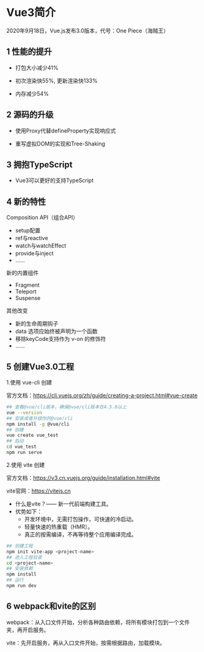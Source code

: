 # Vue3简介

2020年9月18日，Vue.js发布3.0版本，代号：One Piece（海贼王）

## 1 性能的提升

- 打包大小减少41%

- 初次渲染快55%, 更新渲染快133%

- 内存减少54%

## 2 源码的升级

- 使用Proxy代替defineProperty实现响应式

- 重写虚拟DOM的实现和Tree-Shaking

## 3 拥抱TypeScript

- Vue3可以更好的支持TypeScript

## 4 新的特性

Composition API（组合API）

- setup配置
- ref与reactive
- watch与watchEffect
- provide与inject
- ......

新的内置组件

- Fragment 
- Teleport
- Suspense

其他改变

- 新的生命周期钩子
- data 选项应始终被声明为一个函数
- 移除keyCode支持作为 v-on 的修饰符
- ......

## 5 创建Vue3.0工程

1.使用 vue-cli 创建

官方文档：https://cli.vuejs.org/zh/guide/creating-a-project.html#vue-create

```bash
## 查看@vue/cli版本，确保@vue/cli版本在4.5.0以上
vue --version
## 安装或者升级你的@vue/cli
npm install -g @vue/cli
## 创建
vue create vue_test
## 启动
cd vue_test
npm run serve
```

2.使用 vite 创建

官方文档：https://v3.cn.vuejs.org/guide/installation.html#vite

vite官网：https://vitejs.cn

- 什么是vite？—— 新一代前端构建工具。
- 优势如下：
  - 开发环境中，无需打包操作，可快速的冷启动。
  - 轻量快速的热重载（HMR）。
  - 真正的按需编译，不再等待整个应用编译完成。

```bash
## 创建工程
npm init vite-app <project-name>
## 进入工程目录
cd <project-name>
## 安装依赖
npm install
## 运行
npm run dev
```

## 6 webpack和vite的区别

webpack：从入口文件开始，分析各种路由依赖，将所有模块打包到一个文件夹，再开启服务。

vite：先开启服务，再从入口文件开始，按需根据路由，加载模块。

